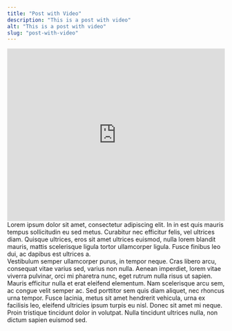 ```yaml
---
title: "Post with Video"
description: "This is a post with video"
alt: "This is a post with video"
slug: "post-with-video"
---
```


<iframe width="100%" height="400" src="https://www.youtube.com/embed/noq-ZHTD2Cg" title="The Nuxt big thing in web development?" frameborder="0" allow="accelerometer; autoplay; clipboard-write; encrypted-media; gyroscope; picture-in-picture" allowfullscreen></iframe>

<div class="text-block">
  Lorem ipsum dolor sit amet, consectetur adipiscing elit. In in est quis
  mauris tempus sollicitudin eu sed metus. Curabitur nec efficitur felis,
  vel ultrices diam. Quisque ultrices, eros sit amet ultrices euismod, nulla
  lorem blandit mauris, mattis scelerisque ligula tortor ullamcorper ligula.
  Fusce finibus leo dui, ac dapibus est ultrices a.
</div>

<div class="text-block">
  Vestibulum semper ullamcorper purus, in tempor neque. Cras libero arcu,
  consequat vitae varius sed, varius non nulla. Aenean imperdiet, lorem
  vitae viverra pulvinar, orci mi pharetra nunc, eget rutrum nulla risus ut
  sapien. Mauris efficitur nulla et erat eleifend elementum. Nam scelerisque
  arcu sem, ac congue velit semper ac. Sed porttitor sem quis diam aliquet,
  nec rhoncus urna tempor. Fusce lacinia, metus sit amet hendrerit vehicula,
  urna ex facilisis leo, eleifend ultricies ipsum turpis eu nisl. Donec sit
  amet mi neque. Proin tristique tincidunt dolor in volutpat. Nulla
  tincidunt ultrices nulla, non dictum sapien euismod sed.
</div>